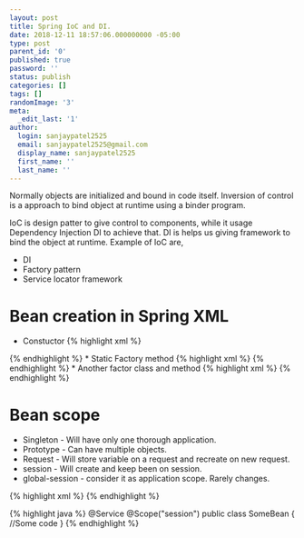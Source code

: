 ```yaml
---
layout: post
title: Spring IoC and DI.
date: 2018-12-11 18:57:06.000000000 -05:00
type: post
parent_id: '0'
published: true
password: ''
status: publish
categories: []
tags: []
randomImage: '3'
meta:
  _edit_last: '1'
author:
  login: sanjaypatel2525
  email: sanjaypatel2525@gmail.com
  display_name: sanjaypatel2525
  first_name: ''
  last_name: ''
---
```

Normally objects are initialized and bound in code itself. Inversion of control is a approach to bind object at runtime using a binder program. 

IoC is design patter to give control to components, while it usage Dependency Injection DI to achieve that. DI is helps us giving framework to bind the object at runtime. Example of IoC are,
* DI
* Factory pattern
* Service locator framework

# Bean creation in Spring XML
* Constuctor 
{% highlight xml %}
<bean id="someBean"/>
{% endhighlight %}
* Static Factory method 
{% highlight xml %}
<bean id="someBean" factory-method="getSingeltonObject"/>
{% endhighlight  %}
* Another factor class and method  
{% highlight xml %}
<bean id="someBean"  factory-bean="SomoeFactoryClass" factory-method="getSingleToOfSomeFactoryClass"></bean>
{% endhighlight %}

# Bean scope
* Singleton - Will have only one thorough application.
* Prototype - Can have multiple objects. 
* Request - Will store variable on a request and recreate on new request.
* session - Will create and keep been on session. 
* global-session - consider it as application scope. Rarely changes.

{% highlight xml %}
 <bean id="someBean" class="com.packahe.DemoBean" scope="session" />
{% endhighlight %}

{% highlight java %}
@Service
@Scope("session")
public class SomeBean
{
   //Some code
}
{% endhighlight %}

